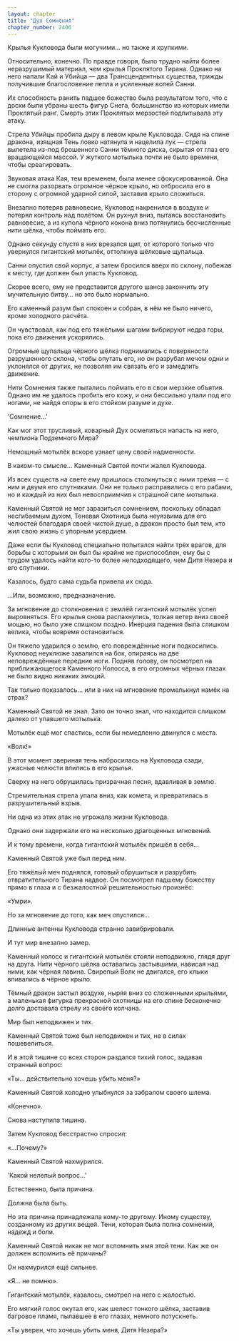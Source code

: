 ```yaml
---
layout: chapter
title: "Дух Сомнения"
chapter_number: 2406
---
```




Крылья Кукловода были могучими... но также и хрупкими.

Относительно, конечно. По правде говоря, было трудно найти более неразрушимый материал, чем крылья Проклятого Тирана. Однако на него напали Кай и Убийца — два Трансцендентных существа, трижды получившие благословение пепла и усиленные волей Санни.

Их способность ранить падшее божество была результатом того, что с доски были убраны шесть фигур Снега, большинство из которых имели Проклятый ранг. Смерть этих Проклятых мерзостей подпитывала эту атаку.

Стрела Убийцы пробила дыру в левом крыле Кукловода. Сидя на спине дракона, изящная Тень ловко натянула и нацелила лук — стрела вылетела из-под брошенного Санни тёмного диска, скрытая от глаз его вращающейся массой. У жуткого мотылька почти не было времени, чтобы среагировать.

Звуковая атака Кая, тем временем, была менее сфокусированной. Она не смогла разорвать огромное чёрное крыло, но отбросила его в сторону с огромной ударной силой, заставив крыло сложиться.

Внезапно потеряв равновесие, Кукловод накренился в воздухе и потерял контроль над полётом. Он рухнул вниз, пытаясь восстановить равновесие, а из купола чёрного кокона вниз потянулись бесчисленные нити шёлка, чтобы поймать его.

Однако секунду спустя в них врезался щит, от которого только что увернулся гигантский мотылёк, оттолкнув шёлковые щупальца.

Санни опустил свой корпус, а затем бросился вверх по склону, побежав к месту, где должен был упасть Кукловод.

Скорее всего, ему не представится другого шанса закончить эту мучительную битву... но это было нормально.

Его каменный разум был спокоен и собран, в нём не было ничего, кроме холодного расчёта.

Он чувствовал, как под его тяжёлыми шагами вибрируют недра горы, пока его движения ускорялись.

Огромные щупальца чёрного шёлка поднимались с поверхности разрушенного склона, чтобы опутать его, но он разрубал мечом одни и уклонялся от других, не позволяя им связать его и замедлить движение.

Нити Сомнения также пытались поймать его в свои мерзкие объятия. Однако им не удалось пробить его кожу, и они бессильно упали под его ногами, не найдя опоры в его стойком разуме и духе.

'Сомнение...'

Как мог этот трусливый, коварный Дух осмелиться напасть на него, чемпиона Подземного Мира?

Немощный мотылёк вскоре узнает цену своей надменности.

В каком-то смысле... Каменный Святой почти жалел Кукловода.

Из всех существ на свете ему пришлось столкнуться с ними тремя — с ним и двумя его спутниками. Они не только расправились с его рабами, но и каждый из них был невосприимчив к страшной силе мотылька.

Каменный Святой не мог заразиться сомнением, поскольку обладал несгибаемым духом, Теневая Охотница была неуязвима для его челюстей благодаря своей чистой душе, а дракон просто был тем, кто жил свою жизнь с упорным усердием.

Даже если бы Кукловод специально попытался найти трёх врагов, для борьбы с которыми он был бы крайне не приспособлен, ему бы с трудом удалось найти кого-то более неподходящего, чем Дитя Незера и его спутники.

Казалось, будто сама судьба привела их сюда.

...Или, возможно, предназначение.

За мгновение до столкновения с землёй гигантский мотылёк успел выровняться. Его крылья снова распахнулись, толкая ветер вниз своей мощью, но было уже слишком поздно. Инерция падения была слишком велика, чтобы вовремя остановиться.

Он тяжело ударился о землю, его повреждённые ноги подкосились. Кукловод неуклюже завалился на бок, опираясь на две неповреждённые передние ноги. Подняв голову, он посмотрел на приближающегося Каменного Колосса, в его огромных чёрных глазах не было видно никаких эмоций.

Так только показалось... или в них на мгновение промелькнул намёк на страх?

Каменный Святой не знал. Зато он точно знал, что находится слишком далеко от упавшего мотылька.

Мотылёк ещё мог спастись, если бы немедленно двинулся с места.

«Волк!»

В этот момент звериная тень набросилась на Кукловода сзади, ужасные челюсти впились в его крылья.

Сверху на него обрушилась призрачная песня, вдавливая в землю.

Стремительная стрела упала вниз, как комета, и превратилась в разрушительный взрыв.

Ни одна из этих атак не угрожала жизни Кукловода.

Однако они задержали его на несколько драгоценных мгновений.

И к тому времени, когда гигантский мотылёк пришёл в себя...

Каменный Святой уже был перед ним.

Его тяжёлый меч поднялся, готовый обрушиться и разрубить отвратительного Тирана надвое. Он посмотрел падшему божеству прямо в глаза и с безжалостной решительностью произнёс:

«Умри».

Но за мгновение до того, как меч опустился...

Длинные антенны Кукловода странно завибрировали.

И тут мир внезапно замер.

Каменный колосс и гигантский мотылёк стояли неподвижно, глядя друг на друга. Нити чёрного шёлка оставались застывшими, нависая над ними, как чёрная лавина. Свирепый Волк не двигался, его клыки впивались в чёрное крыло.

Тёмный дракон застыл воздухе, ныряя вниз со сложенными крыльями, а маленькая фигурка прекрасной охотницы на его спине бесконечно долго доставала стрелу из своего колчана.

Мир был неподвижен и тих.

Каменный Святой тоже был неподвижен и тих, не в силах пошевелиться.

И в этой тишине со всех сторон раздался тихий голос, задавая странный вопрос:

«Ты... действительно хочешь убить меня?»

Каменный Святой холодно улыбнулся за забралом своего шлема.

«Конечно».

Снова наступила тишина.

Затем Кукловод бесстрастно спросил:

«...Почему?»

Каменный Святой нахмурился.

'Какой нелепый вопрос...'

Естественно, была причина.

Должна была быть.

Но эта причина принадлежала кому-то другому. Иному существу, созданному из других вещей. Тени, которая была полна сомнений, надежд и боли.

Каменный Святой никак не мог вспомнить имя этой тени. Как же он должен вспомнить её причины?

Он нахмурился ещё сильнее.

«Я... не помню».

Гигантский мотылёк, казалось, смотрел на него с жалостью.

Его мягкий голос окутал его, как шелест тонкого шёлка, заставив багровое пламя, пылавшее в его глазах, немного потускнеть.

«Ты уверен, что хочешь убить меня, Дитя Незера?»

